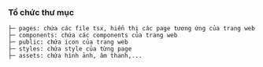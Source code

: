 ### Tổ chức thư mục
    ├─ pages: chứa các file tsx, hiển thị các page tương ứng của trang web
    ├─ components: chứa các components của trang web
    ├─ public: chứa icon của trang web
    ├─ styles: chứa style của từng page
    ├─ assets: chứa hình ảnh, âm thanh,...